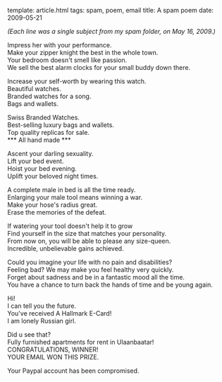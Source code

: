 template: article.html
tags: spam, poem, email
title: A spam poem
date: 2009-05-21

*(Each line was a single subject from my spam folder, on May 16, 2009.)*

<div class="condensed-paragraphs">

Impress her with your performance.  
Make your zipper knight the best in the whole town.  
Your bedroom doesn't smell like passion.  
We sell the best alarm clocks for your small buddy down there.  

Increase your self-worth by wearing this watch.  
Beautiful watches.  
Branded watches for a song.  
Bags and wallets.  

Swiss Branded Watches.  
Best-selling luxury bags and wallets.  
Top quality replicas for sale.  
\*\*\* All hand made \*\*\*  

Ascent your darling sexuality.  
Lift your bed event.  
Hoist your bed evening.  
Uplift your beloved night times.  

A complete male in bed is all the time ready.  
Enlarging your male tool means winning a war.  
Make your hose's radius great.  
Erase the memories of the defeat.  

If watering your tool doesn't help it to grow  
Find yourself in the size that matches your personality.  
From now on, you will be able to please any size-queen.  
Incredible, unbelievable gains achieved.  

Could you imagine your life with no pain and disabilities?  
Feeling bad? We may make you feel healthy very quickly.  
Forget about sadness and be in a fantastic mood all the time.  
You have a chance to turn back the hands of time and be young again.  

Hi!  
I can tell you the future.  
You've received A Hallmark E-Card!  
I am lonely Russian girl.  

Did u see that?  
Fully furnished apartments for rent in Ulaanbaatar!  
CONGRATULATIONS, WINNER!  
YOUR EMAIL WON THIS PRIZE.  

Your Paypal account has been compromised.

</div>

